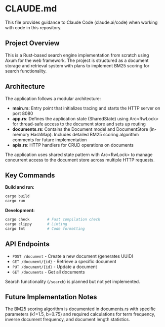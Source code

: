 # CLAUDE.md

This file provides guidance to Claude Code (claude.ai/code) when working with code in this repository.

## Project Overview

This is a Rust-based search engine implementation from scratch using Axum for the web framework. The project is structured as a document storage and retrieval system with plans to implement BM25 scoring for search functionality.

## Architecture

The application follows a modular architecture:

- **main.rs**: Entry point that initializes tracing and starts the HTTP server on port 8080
- **app.rs**: Defines the application state (SharedState) using Arc<RwLock<AppState>> for thread-safe access to the document store and sets up routing
- **documents.rs**: Contains the Document model and DocumentStore (in-memory HashMap). Includes detailed BM25 scoring algorithm comments for future implementation
- **apis.rs**: HTTP handlers for CRUD operations on documents

The application uses shared state pattern with Arc<RwLock<AppState>> to manage concurrent access to the document store across multiple HTTP requests.

## Key Commands

**Build and run:**
```bash
cargo build
cargo run
```

**Development:**
```bash
cargo check        # Fast compilation check
cargo clippy       # Linting
cargo fmt          # Code formatting
```

## API Endpoints

- `POST /document` - Create a new document (generates UUID)
- `GET /document/{id}` - Retrieve a specific document
- `PUT /document/{id}` - Update a document
- `GET /documents` - Get all documents

Search functionality (`/search`) is planned but not yet implemented.

## Future Implementation Notes

The BM25 scoring algorithm is documented in documents.rs with specific parameters (k1=1.5, b=0.75) and required calculations for term frequency, inverse document frequency, and document length statistics.